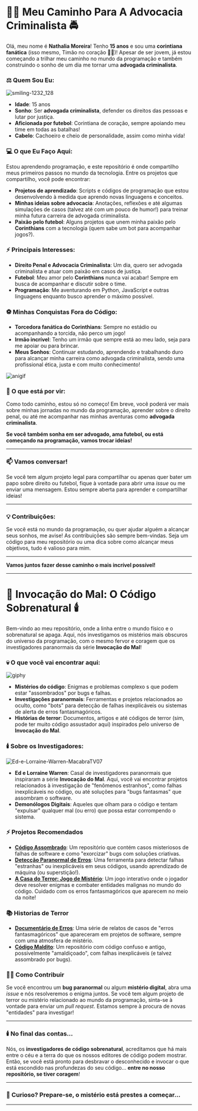# 👩‍⚖️ Meu Caminho Para A Advocacia Criminalista 🚔

Olá, meu nome é **Nathalia Moreira**! Tenho **15 anos** e sou uma **corintiana fanática** (isso mesmo, Timão no coração 💛🖤)! Apesar de ser jovem, já estou começando a trilhar meu caminho no mundo da programação e também construindo o sonho de um dia me tornar uma **advogada criminalista**.

### ⚖️ Quem Sou Eu:
![smiling-1232_128](https://github.com/user-attachments/assets/cff3c0ec-4916-44db-b595-1530b9dc8a45)


- **Idade**: 15 anos
- **Sonho**: Ser **advogada criminalista**, defender os direitos das pessoas e lutar por justiça.
- **Aficionada por futebol**: Corintiana de coração, sempre apoiando meu time em todas as batalhas!
- **Cabelo**: Cachoeiro e cheio de personalidade, assim como minha vida!

### 💻 O que Eu Faço Aqui:

Estou aprendendo programação, e este repositório é onde compartilho meus primeiros passos no mundo da tecnologia. Entre os projetos que compartilho, você pode encontrar:

- **Projetos de aprendizado**: Scripts e códigos de programação que estou desenvolvendo à medida que aprendo novas linguagens e conceitos.
- **Minhas ideias sobre advocacia**: Anotações, reflexões e até algumas simulações de casos (talvez até com um pouco de humor!) para treinar minha futura carreira de advogada criminalista.
- **Paixão pelo futebol**: Alguns projetos que unem minha paixão pelo **Corinthians** com a tecnologia (quem sabe um bot para acompanhar jogos?).

### ⚡ Principais Interesses:

- **Direito Penal e Advocacia Criminalista**: Um dia, quero ser advogada criminalista e atuar com paixão em casos de justiça.
- **Futebol**: Meu amor pelo **Corinthians** nunca vai acabar! Sempre em busca de acompanhar e discutir sobre o time.
- **Programação**: Me aventurando em Python, JavaScript e outras linguagens enquanto busco aprender o máximo possível.

### ⚽ Minhas Conquistas Fora do Código:

- **Torcedora fanática do Corinthians**: Sempre no estádio ou acompanhando a torcida, não perco um jogo!
- **Irmão incrível**: Tenho um irmão que sempre está ao meu lado, seja para me apoiar ou para brincar.
- **Meus Sonhos**: Continuar estudando, aprendendo e trabalhando duro para alcançar minha carreira como advogada criminalista, sendo uma profissional ética, justa e com muito conhecimento!

![anigif](https://github.com/user-attachments/assets/aca0e736-89c4-4988-a7e4-15988040cd43)


### 🚀 O que está por vir:

Como todo caminho, estou só no começo! Em breve, você poderá ver mais sobre minhas jornadas no mundo da programação, aprender sobre o direito penal, ou até me acompanhar nas minhas aventuras como **advogada criminalista**.

**Se você também sonha em ser advogado, ama futebol, ou está começando na programação, vamos trocar ideias!**

---

### 📫 Vamos conversar!

Se você tem algum projeto legal para compartilhar ou apenas quer bater um papo sobre direito ou futebol, fique à vontade para abrir uma *issue* ou me enviar uma mensagem. Estou sempre aberta para aprender e compartilhar ideias!

---

### 💡 Contribuições:

Se você está no mundo da programação, ou quer ajudar alguém a alcançar seus sonhos, me avise! As contribuições são sempre bem-vindas. Seja um código para meu repositório ou uma dica sobre como alcançar meus objetivos, tudo é valioso para mim.

---
**Vamos juntos fazer desse caminho o mais incrível possível!**

---
# 👻 Invocação do Mal: O Código Sobrenatural 🕯️

Bem-vindo ao meu repositório, onde a linha entre o mundo físico e o sobrenatural se apaga. Aqui, nós investigamos os mistérios mais obscuros do universo da programação, com o mesmo fervor e coragem que os investigadores paranormais da série **Invocação do Mal**!

### 💀 O que você vai encontrar aqui:
![giphy](https://github.com/user-attachments/assets/69b481f8-7fe8-4d05-b7b4-7e6c6e835757)


- **Mistérios do código**: Enigmas e problemas complexo 
s que podem estar "assombrados" por bugs e falhas.
- **Investigações paranormais**: Ferramentas e projetos relacionados ao oculto, como "bots" para detecção de falhas inexplicáveis ou sistemas de alerta de erros fantasmagóricos.
- **Histórias de terror**: Documentos, artigos e até códigos de terror (sim, pode ter muito código assustador aqui) inspirados pelo universo de **Invocação do Mal**.

### 🕯️ Sobre os Investigadores:

![Ed-e-Lorraine-Warren-MacabraTV07](https://github.com/user-attachments/assets/8f6128d8-ff07-48e1-b3b5-b2126441a979)


- **Ed e Lorraine Warren**: Casal de investigadores paranormais que inspiraram a série **Invocação do Mal**. Aqui, você vai encontrar projetos relacionados à investigação de "fenômenos estranhos", como falhas inexplicáveis no código, ou até soluções para "bugs fantasmas" que assombram o software.
- **Demonólogos Digitais**: Aqueles que olham para o código e tentam "expulsar" qualquer mal (ou erro) que possa estar corrompendo o sistema.

### ⚡ Projetos Recomendados

- **[Código Assombrado](https://github.com/seu-usuario/codigo-assombrado)**: Um repositório que contém casos misteriosos de falhas de software e como "exorcizar" bugs com soluções criativas.
- **[Detecção Paranormal de Erros](https://github.com/seu-usuario/deteccao-paranormal)**: Uma ferramenta para detectar falhas "estranhas" ou inexplicáveis em seus códigos, usando aprendizado de máquina (ou superstição!).
- **[A Casa do Terror: Jogo de Mistério](https://github.com/seu-usuario/casa-do-terror)**: Um jogo interativo onde o jogador deve resolver enigmas e combater entidades malignas no mundo do código. Cuidado com os erros fantasmagóricos que aparecem no meio da noite!

### 📚 Historias de Terror

- **[Documentário de Erros](https://github.com/seu-usuario/documentario-de-erros)**: Uma série de relatos de casos de "erros fantasmagóricos" que apareceram em projetos de software, sempre com uma atmosfera de mistério.
- **[Código Maldito](https://github.com/seu-usuario/codigo-maldito)**: Um repositório com código confuso e antigo, possivelmente "amaldiçoado", com falhas inexplicáveis (e talvez assombrado por bugs).

### 🕵️‍♂️ Como Contribuir

Se você encontrou um **bug paranormal** ou algum **mistério digital**, abra uma *issue* e nós resolveremos o enigma juntos. Se você tem algum projeto de terror ou mistério relacionado ao mundo da programação, sinta-se à vontade para enviar um *pull request*. Estamos sempre à procura de novas "entidades" para investigar!

---

### 🕯️ No final das contas...

Nós, os **investigadores de código sobrenatural**, acreditamos que há mais entre o céu e a terra do que os nossos editores de código podem mostrar. Então, se você está pronto para desbravar o desconhecido e invocar o que está escondido nas profundezas do seu código... **entre no nosso repositório, se tiver coragem**!

---

### 👀 Curioso? Prepare-se, o mistério está prestes a começar...

---

